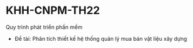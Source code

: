 # KHH-CNPM-TH22
Quy trình phát triển phần mềm
- Đề tài: Phân tích thiết kế hệ thống quản lý mua bán vật liệu xây dựng
